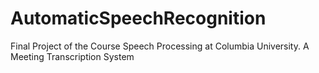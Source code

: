 # AutomaticSpeechRecognition
Final Project of the Course Speech Processing at Columbia University. 
A Meeting Transcription System
